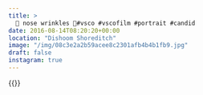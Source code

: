 ```yaml
---
title: >
  💢 nose wrinkles 💢#vsco #vscofilm #portrait #candid
date: 2016-08-14T08:20:20+00:00
location: "Dishoom Shoreditch"
image: "/img/08c3e2a2b59acee8c2301afb4b4b1fb9.jpg"
draft: false
instagram: true
---
```


{{<photo src="/img/08c3e2a2b59acee8c2301afb4b4b1fb9.jpg">}}

